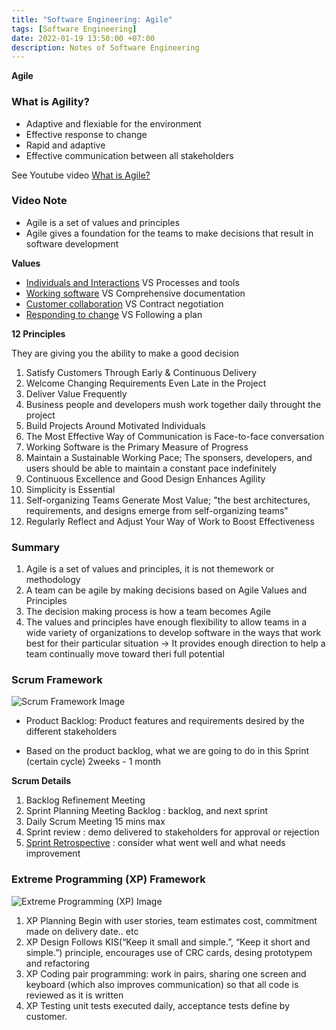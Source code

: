 ```yaml
---
title: "Software Engineering: Agile"
tags: [Software Engineering]
date: 2022-01-19 13:50:00 +07:00
description: Notes of Software Engineering
---
```


**Agile**

### What is Agility?

- Adaptive and flexiable for the environment
- Effective response to change
- Rapid and adaptive
- Effective communication between all stakeholders

See Youtube video [What is Agile?][what is agile?]

[what is agile?]: https://www.youtube.com/watch?v=Z9QbYZh1YXY

### Video Note

- Agile is a set of values and principles
- Agile gives a foundation for the teams to make decisions that result in software development

**Values**

- <u>Individuals and Interactions</u> VS Processes and tools
- <u>Working software</u> VS Comprehensive documentation
- <u>Customer collaboration</u> VS Contract negotiation
- <u>Responding to change</u> VS Following a plan

**12 Principles**

They are giving you the ability to make a good decision

1. Satisfy Customers Through Early & Continuous Delivery
2. Welcome Changing Requirements Even Late in the Project
3. Deliver Value Frequently
4. Business people and developers mush work together daily throught the project
5. Build Projects Around Motivated Individuals
6. The Most Effective Way of Communication is Face-to-face conversation
7. Working Software is the Primary Measure of Progress
8. Maintain a Sustainable Working Pace; The sponsers, developers, and users should be able to maintain a constant pace indefinitely
9. Continuous Excellence and Good Design Enhances Agility
10. Simplicity is Essential
11. Self-organizing Teams Generate Most Value; "the best architectures, requirements, and designs emerge from self-organizing teams"
12. Regularly Reflect and Adjust Your Way of Work to Boost Effectiveness

### Summary

1. Agile is a set of values and principles, it is not themework or methodology
2. A team can be agile by making decisions based on Agile Values and Principles
3. The decision making process is how a team becomes Agile
4. The values and principles have enough flexibility to allow teams in a wide variety of organizations to develop software in the ways that work best for their particular situation
   &rarr; It provides enough direction to help a team continually move toward theri full potential

### Scrum Framework

![Scrum Framework Image](https://upload.wikimedia.org/wikipedia/commons/thumb/5/58/Scrum_process.svg/1200px-Scrum_process.svg.png "Scrum Framework Image")

- Product Backlog: Product features and requirements desired by the different stakeholders

- Based on the product backlog, what we are going to do in this Sprint (certain cycle) 2weeks - 1 month

**Scrum Details**

1. Backlog Refinement Meeting
2. Sprint Planning Meeting
   Backlog : backlog, and next sprint
3. Daily Scrum Meeting 15 mins max
4. Sprint review : demo delivered to stakeholders for approval or rejection
5. <u>Sprint Retrospective</u> : consider what went well and what needs improvement

### Extreme Programming (XP) Framework

![Extreme Programming (XP) Image](https://www.tutorialspoint.com/extreme_programming/images/extreme_programming_in_nutshell.jpg "XP Image")

1. XP Planning
   Begin with user stories, team estimates cost, commitment made on delivery date.. etc
2. XP Design
   Follows KIS(“Keep it small and simple.”, “Keep it short and simple.”) principle, encourages use of CRC cards, desing prototypem and refactoring
3. XP Coding
   pair programming: work in pairs, sharing one screen and keyboard (which also improves communication) so that all code is reviewed as it is written
4. XP Testing
   unit tests executed daily, acceptance tests define by customer.
